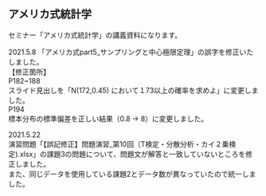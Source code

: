 ## アメリカ式統計学

セミナー「アメリカ式統計学」の講義資料になります。

2021.5.8
「アメリカ式part5_サンプリングと中心極限定理」の誤字を修正いたしました。<br>
【修正箇所】<br>
P182~188<br>
スライド見出しを「N(172,0.45) において１73以上の確率を求めよ」に変更しました。<br>
P194<br>
標本分布の標準偏差を正しい結果（0.8 → 8）に変更しました。<br>

2021.5.22<br>
演習問題「【誤記修正】問題演習_第10回（T検定・分散分析・カイ２乗検定).xlsx」の課題3の問題について、問題文が解答と一致していないところを修正しました。<br>
また、同じデータを使用している課題2とデータ数が異なっていたので統一しました。<br>
